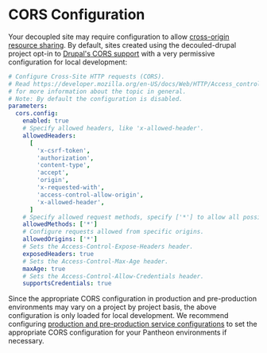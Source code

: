 # CORS Configuration

Your decoupled site may require configuration to allow
[cross-origin resource sharing](https://developer.mozilla.org/en-US/docs/Web/HTTP/CORS).
By default, sites created using the decouled-drupal project opt-in to
[Drupal's CORS support](https://www.drupal.org/node/2715637) with a very
permissive configuration for local development:

```yaml title="web/sites/default/cors.decoupled.services.yml"
# Configure Cross-Site HTTP requests (CORS).
# Read https://developer.mozilla.org/en-US/docs/Web/HTTP/Access_control_CORS
# for more information about the topic in general.
# Note: By default the configuration is disabled.
parameters:
  cors.config:
    enabled: true
    # Specify allowed headers, like 'x-allowed-header'.
    allowedHeaders:
      [
        'x-csrf-token',
        'authorization',
        'content-type',
        'accept',
        'origin',
        'x-requested-with',
        'access-control-allow-origin',
        'x-allowed-header',
      ]
    # Specify allowed request methods, specify ['*'] to allow all possible ones.
    allowedMethods: ['*']
    # Configure requests allowed from specific origins.
    allowedOrigins: ['*']
    # Sets the Access-Control-Expose-Headers header.
    exposedHeaders: true
    # Sets the Access-Control-Max-Age header.
    maxAge: true
    # Sets the Access-Control-Allow-Credentials header.
    supportsCredentials: true
```

Since the appropriate CORS configuration in production and pre-production
environments may vary on a project by project basis, the above configuration is
only loaded for local development. We recommend configuring
[production and pre-production service configurations](https://pantheon.io/docs/services-yml#production-and-pre-production-service-configurations)
to set the appropriate CORS configuration for your Pantheon environments if
necessary.

